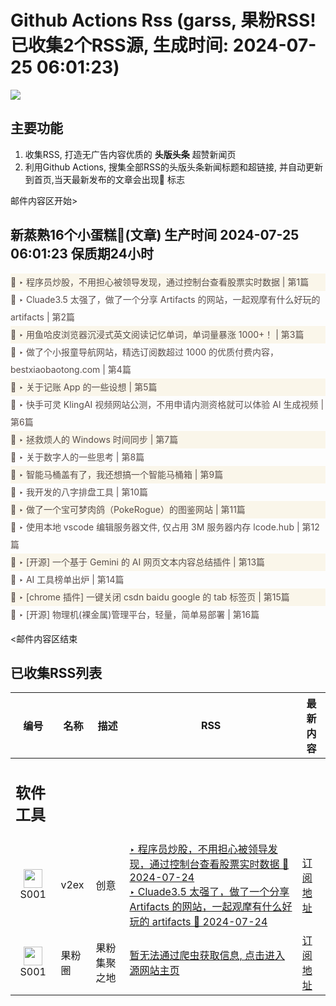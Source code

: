 # Github Actions Rss (garss, 果粉RSS! 已收集2个RSS源, 生成时间: 2024-07-25 06:01:23)

![](https://cdn.jsdelivr.net/gh/xinkeji/garss/_media/ga-rss.png)



## 主要功能
1. 收集RSS, 打造无广告内容优质的 **头版头条** 超赞新闻页
2. 利用Github Actions, 搜集全部RSS的头版头条新闻标题和超链接, 并自动更新到首页,当天最新发布的文章会出现🌈 标志

邮件内容区开始>
<h2>新蒸熟16个小蛋糕🍰(文章) 生产时间 2024-07-25 06:01:23 保质期24小时</h2>

<div style='line-height:3;background-color:#FAF6EA;' ><a href='https://www.v2ex.com/t/1059588#reply44' style="line-height:2;text-decoration:none;display:block;color:#584D49;">🌈 ‣ 程序员炒股，不用担心被领导发现，通过控制台查看股票实时数据 | 第1篇</a></div><div style='line-height:3;' ><a href='https://www.v2ex.com/t/1059849#reply0' style="line-height:2;text-decoration:none;display:block;color:#584D49;">🌈 ‣ Cluade3.5 太强了，做了一个分享 Artifacts 的网站，一起观摩有什么好玩的 artifacts | 第2篇</a></div><div style='line-height:3;background-color:#FAF6EA;' ><a href='https://www.v2ex.com/t/1059814#reply4' style="line-height:2;text-decoration:none;display:block;color:#584D49;">🌈 ‣ 用鱼哈皮浏览器沉浸式英文阅读记忆单词，单词量暴涨 1000+！ | 第3篇</a></div><div style='line-height:3;' ><a href='https://www.v2ex.com/t/1059830#reply6' style="line-height:2;text-decoration:none;display:block;color:#584D49;">🌈 ‣ 做了个小报童导航网站，精选订阅数超过 1000 的优质付费内容， bestxiaobaotong.com | 第4篇</a></div><div style='line-height:3;background-color:#FAF6EA;' ><a href='https://www.v2ex.com/t/1059759#reply19' style="line-height:2;text-decoration:none;display:block;color:#584D49;">🌈 ‣ 关于记账 App 的一些设想 | 第5篇</a></div><div style='line-height:3;' ><a href='https://www.v2ex.com/t/1059803#reply0' style="line-height:2;text-decoration:none;display:block;color:#584D49;">🌈 ‣ 快手可灵 KlingAI 视频网站公测，不用申请内测资格就可以体验 AI 生成视频 | 第6篇</a></div><div style='line-height:3;background-color:#FAF6EA;' ><a href='https://www.v2ex.com/t/1059685#reply23' style="line-height:2;text-decoration:none;display:block;color:#584D49;">🌈 ‣ 拯救烦人的 Windows 时间同步 | 第7篇</a></div><div style='line-height:3;' ><a href='https://www.v2ex.com/t/1059676#reply6' style="line-height:2;text-decoration:none;display:block;color:#584D49;">🌈 ‣ 关于数字人的一些思考 | 第8篇</a></div><div style='line-height:3;background-color:#FAF6EA;' ><a href='https://www.v2ex.com/t/1059639#reply14' style="line-height:2;text-decoration:none;display:block;color:#584D49;">🌈 ‣ 智能马桶盖有了，我还想搞一个智能马桶箱 | 第9篇</a></div><div style='line-height:3;' ><a href='https://www.v2ex.com/t/1059606#reply11' style="line-height:2;text-decoration:none;display:block;color:#584D49;">🌈 ‣ 我开发的八字排盘工具 | 第10篇</a></div><div style='line-height:3;background-color:#FAF6EA;' ><a href='https://www.v2ex.com/t/1059673#reply2' style="line-height:2;text-decoration:none;display:block;color:#584D49;">🌈 ‣ 做了一个宝可梦肉鸽（PokeRogue）的图鉴网站 | 第11篇</a></div><div style='line-height:3;' ><a href='https://www.v2ex.com/t/1059607#reply1' style="line-height:2;text-decoration:none;display:block;color:#584D49;">🌈 ‣ 使用本地 vscode 编辑服务器文件, 仅占用 3M 服务器内存 lcode.hub | 第12篇</a></div><div style='line-height:3;background-color:#FAF6EA;' ><a href='https://www.v2ex.com/t/1059631#reply1' style="line-height:2;text-decoration:none;display:block;color:#584D49;">🌈 ‣ [开源] 一个基于 Gemini 的 AI 网页文本内容总结插件 | 第13篇</a></div><div style='line-height:3;' ><a href='https://www.v2ex.com/t/1059651#reply0' style="line-height:2;text-decoration:none;display:block;color:#584D49;">🌈 ‣ AI 工具榜单出炉 | 第14篇</a></div><div style='line-height:3;background-color:#FAF6EA;' ><a href='https://www.v2ex.com/t/1059637#reply1' style="line-height:2;text-decoration:none;display:block;color:#584D49;">🌈 ‣ [chrome 插件] 一键关闭 csdn baidu google 的 tab 标签页 | 第15篇</a></div><div style='line-height:3;' ><a href='https://www.v2ex.com/t/1059610#reply4' style="line-height:2;text-decoration:none;display:block;color:#584D49;">🌈 ‣ [开源] 物理机(裸金属)管理平台，轻量，简单易部署 | 第16篇</a></div>

<邮件内容区结束

## 已收集RSS列表

| 编号 | 名称 | 描述 | RSS | 最新内容 |
| --- | --- | --- | --- | --- |
| <h2 id="软件工具">软件工具</h2> |  |   |  |  |
| <div id="S001" style="text-align: center;"><img src="https://cdn.jsdelivr.net/gh/zhaoolee/garss/_media/favicon/S001.png" width="30px" style="width:30px;height: auto;"/><br><span>S001</span></div> | v2ex | 创意 | [‣ 程序员炒股，不用担心被领导发现，通过控制台查看股票实时数据 🌈 2024-07-24](https://www.v2ex.com/t/1059588#reply44)<br/>[‣ Cluade3.5 太强了，做了一个分享 Artifacts 的网站，一起观摩有什么好玩的 artifacts 🌈 2024-07-24](https://www.v2ex.com/t/1059849#reply0) | [订阅地址](https://www.v2ex.com/feed/tab/creative.xml) |
| <div id="S001" style="text-align: center;"><img src="https://cdn.jsdelivr.net/gh/zhaoolee/garss/_media/favicon/S001.png" width="30px" style="width:30px;height: auto;"/><br><span>S001</span></div> | 果粉圈 | 果粉集聚之地 | [暂无法通过爬虫获取信息, 点击进入源网站主页](https://g0f.cn) | [订阅地址](https://g0f.cn/rss.xml) |



